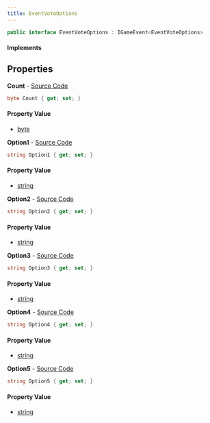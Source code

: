```yaml
---
title: EventVoteOptions
---
```


```csharp
public interface EventVoteOptions : IGameEvent<EventVoteOptions>
```

#### Implements

## Properties

**Count** - [Source Code](https://github.com/swiftly-solution/swiftlys2/blob/main/managed/src/SwiftlyS2.Generated/GameEvents/Interfaces/EventVoteOptions.cs#L23)

```csharp
byte Count { get; set; }
```

#### Property Value

- [byte](https://learn.microsoft.com/dotnet/api/system.byte)

**Option1** - [Source Code](https://github.com/swiftly-solution/swiftlys2/blob/main/managed/src/SwiftlyS2.Generated/GameEvents/Interfaces/EventVoteOptions.cs#L28)

```csharp
string Option1 { get; set; }
```

#### Property Value

- [string](https://learn.microsoft.com/dotnet/api/system.string)

**Option2** - [Source Code](https://github.com/swiftly-solution/swiftlys2/blob/main/managed/src/SwiftlyS2.Generated/GameEvents/Interfaces/EventVoteOptions.cs#L33)

```csharp
string Option2 { get; set; }
```

#### Property Value

- [string](https://learn.microsoft.com/dotnet/api/system.string)

**Option3** - [Source Code](https://github.com/swiftly-solution/swiftlys2/blob/main/managed/src/SwiftlyS2.Generated/GameEvents/Interfaces/EventVoteOptions.cs#L38)

```csharp
string Option3 { get; set; }
```

#### Property Value

- [string](https://learn.microsoft.com/dotnet/api/system.string)

**Option4** - [Source Code](https://github.com/swiftly-solution/swiftlys2/blob/main/managed/src/SwiftlyS2.Generated/GameEvents/Interfaces/EventVoteOptions.cs#L43)

```csharp
string Option4 { get; set; }
```

#### Property Value

- [string](https://learn.microsoft.com/dotnet/api/system.string)

**Option5** - [Source Code](https://github.com/swiftly-solution/swiftlys2/blob/main/managed/src/SwiftlyS2.Generated/GameEvents/Interfaces/EventVoteOptions.cs#L48)

```csharp
string Option5 { get; set; }
```

#### Property Value

- [string](https://learn.microsoft.com/dotnet/api/system.string)


